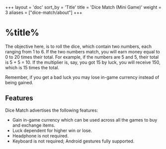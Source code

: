 +++
layout = 'doc'
sort_by = 'Title'
title = 'Dice Match (Mini Game)'
weight = 3
aliases = ["dice-match/about"]
+++
# %title%
The objective here, is to roll the dice, which contain two numbers, each ranging from 1 to 6. If the two numbers match, you will earn money equal to 0 to 20 times their total. For example, if the numbers are 5 and 5, their total is 5 + 5 = 10. If the multiplier is, say, you got 15 by luck, you will receive 150, which is 15 times the total.

Remember, if you get a bad luck you may lose in-game currency instead of being gained.

## Features
Dice Match advertises the following features:
- Gain in-game currency which can be used across all the games to buy and exchange items.
- Luck dependent for higher win or lose.
- Headphone is not required.
- Keyboard is not required; Android gestures fully supported.
